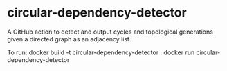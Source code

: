 #  circular-dependency-detector
A GitHub action to detect and output cycles and topological generations given a directed graph as an adjacency list.

To run:
docker build -t circular-dependency-detector .
docker run circular-dependency-detector

